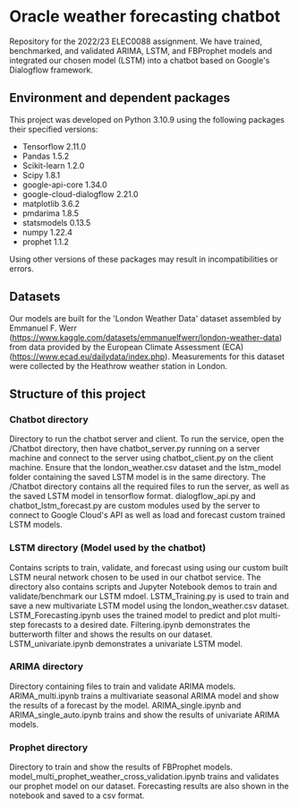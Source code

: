 # Oracle weather forecasting chatbot 

Repository for the 2022/23 ELEC0088 assignment. We have trained, benchmarked, and validated ARIMA, LSTM, and FBProphet models and integrated our chosen model (LSTM) into a chatbot based on Google's Dialogflow framework.

## Environment and dependent packages

This project was developed on Python 3.10.9 using the following packages their specified versions:
- Tensorflow 2.11.0
- Pandas 1.5.2
- Scikit-learn 1.2.0
- Scipy 1.8.1
- google-api-core 1.34.0
- google-cloud-dialogflow 2.21.0
- matplotlib 3.6.2
- pmdarima 1.8.5
- statsmodels 0.13.5
- numpy 1.22.4
- prophet 1.1.2

Using other versions of these packages may result in incompatibilities or errors.

## Datasets
Our models are built for the 'London Weather Data' dataset assembled by Emmanuel F. Werr (https://www.kaggle.com/datasets/emmanuelfwerr/london-weather-data) from data provided by the European Climate Assessment (ECA) (https://www.ecad.eu/dailydata/index.php). Measurements for this dataset were collected by the Heathrow weather station in London.

## Structure of this project

### Chatbot directory

Directory to run the chatbot server and client. To run the service, open the /Chatbot directory, then have chatbot_server.py running on a server machine and connect to the server using chatbot_client.py on the client machine. Ensure that the london_weather.csv dataset and the lstm_model folder containing the saved LSTM model is in the same directory. The /Chatbot directory contains all the required files to run the server, as well as the saved LSTM model in tensorflow format. dialogflow_api.py and chatbot_lstm_forecast.py are custom modules used by the server to connect to Google Cloud's API as well as load and forecast custom trained LSTM models.

### LSTM directory (Model used by the chatbot)

Contains scripts to train, validate, and forecast using using our custom built LSTM neural network chosen to be used in our chatbot service. The directory also contains scripts and Jupyter Notebook demos to train and validate/benchmark our LSTM mdoel. LSTM_Training.py is used to train and save a new multivariate LSTM model using the london_weather.csv dataset. LSTM_Forecasting.ipynb uses the trained model to predict and plot multi-step forecasts to a desired date. Filtering.ipynb demonstrates the butterworth filter and shows the results on our dataset. LSTM_univariate.ipynb demonstrates a univariate LSTM model. 

### ARIMA directory

Directory containing files to train and validate ARIMA models. ARIMA_multi.ipynb trains a multivariate seasonal ARIMA model and show the results of a forecast by the model. ARIMA_single.ipynb and ARIMA_single_auto.ipynb trains and show the results of univariate ARIMA models.

### Prophet directory

Directory to train and show the results of FBProphet models. model_multi_prophet_weather_cross_validation.ipynb trains and validates our prophet model on our dataset. Forecasting results are also shown in the notebook and saved to a csv format.


